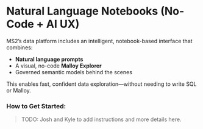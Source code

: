 # Natural Language Notebooks (No-Code + AI UX)

MS2’s data platform includes an intelligent, notebook-based interface that combines:

- **Natural language prompts**
- A visual, no-code **Malloy Explorer**
- Governed semantic models behind the scenes

This enables fast, confident data exploration—without needing to write SQL or Malloy.

### How to Get Started:

> TODO: Josh and Kyle to add instructions and more details here.
